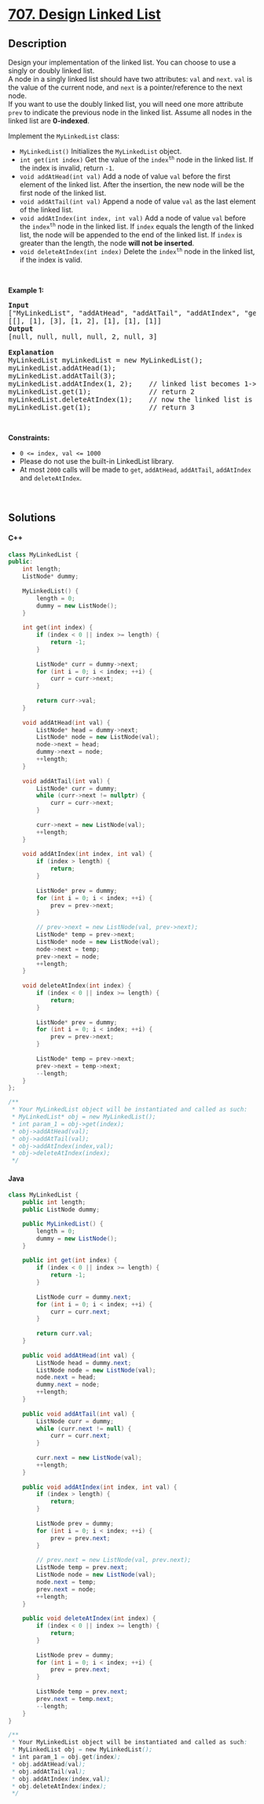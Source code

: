 # [707. Design Linked List](https://leetcode.com/problems/design-linked-list)

## Description

<p>Design your implementation of the linked list. You can choose to use a singly or doubly linked list.<br />
A node in a singly linked list should have two attributes: <code>val</code> and <code>next</code>. <code>val</code> is the value of the current node, and <code>next</code> is a pointer/reference to the next node.<br />
If you want to use the doubly linked list, you will need one more attribute <code>prev</code> to indicate the previous node in the linked list. Assume all nodes in the linked list are <strong>0-indexed</strong>.</p>

<p>Implement the <code>MyLinkedList</code> class:</p>

<ul>
    <li><code>MyLinkedList()</code> Initializes the <code>MyLinkedList</code> object.</li>
    <li><code>int get(int index)</code> Get the value of the <code>index<sup>th</sup></code> node in the linked list. If the index is invalid, return <code>-1</code>.</li>
    <li><code>void addAtHead(int val)</code> Add a node of value <code>val</code> before the first element of the linked list. After the insertion, the new node will be the first node of the linked list.</li>
    <li><code>void addAtTail(int val)</code> Append a node of value <code>val</code> as the last element of the linked list.</li>
    <li><code>void addAtIndex(int index, int val)</code> Add a node of value <code>val</code> before the <code>index<sup>th</sup></code> node in the linked list. If <code>index</code> equals the length of the linked list, the node will be appended to the end of the linked list. If <code>index</code> is greater than the length, the node <strong>will not be inserted</strong>.</li>
    <li><code>void deleteAtIndex(int index)</code> Delete the <code>index<sup>th</sup></code> node in the linked list, if the index is valid.</li>
</ul>

<p>&nbsp;</p>
<p><strong class="example">Example 1:</strong></p>

<pre>
<strong>Input</strong>
[&quot;MyLinkedList&quot;, &quot;addAtHead&quot;, &quot;addAtTail&quot;, &quot;addAtIndex&quot;, &quot;get&quot;, &quot;deleteAtIndex&quot;, &quot;get&quot;]
[[], [1], [3], [1, 2], [1], [1], [1]]
<strong>Output</strong>
[null, null, null, null, 2, null, 3]

<strong>Explanation</strong>
MyLinkedList myLinkedList = new MyLinkedList();
myLinkedList.addAtHead(1);
myLinkedList.addAtTail(3);
myLinkedList.addAtIndex(1, 2);    // linked list becomes 1-&gt;2-&gt;3
myLinkedList.get(1);              // return 2
myLinkedList.deleteAtIndex(1);    // now the linked list is 1-&gt;3
myLinkedList.get(1);              // return 3
</pre>

<p>&nbsp;</p>
<p><strong>Constraints:</strong></p>

<ul>
    <li><code>0 &lt;= index, val &lt;= 1000</code></li>
    <li>Please do not use the built-in LinkedList library.</li>
    <li>At most <code>2000</code> calls will be made to <code>get</code>, <code>addAtHead</code>, <code>addAtTail</code>, <code>addAtIndex</code> and <code>deleteAtIndex</code>.</li>
</ul>
<p>&nbsp;</p>

## Solutions

<!-- tabs:start -->

#### C++

```cpp
class MyLinkedList {
public:
    int length;
    ListNode* dummy;
    
    MyLinkedList() {
        length = 0;
        dummy = new ListNode();
    }
    
    int get(int index) {
        if (index < 0 || index >= length) {
            return -1;
        }
        
        ListNode* curr = dummy->next;
        for (int i = 0; i < index; ++i) {
            curr = curr->next;
        }
        
        return curr->val;
    }
    
    void addAtHead(int val) {
        ListNode* head = dummy->next;
        ListNode* node = new ListNode(val);
        node->next = head;
        dummy->next = node;
        ++length;
    }
    
    void addAtTail(int val) {
        ListNode* curr = dummy;
        while (curr->next != nullptr) {
            curr = curr->next;
        }
        
        curr->next = new ListNode(val);
        ++length;
    }
    
    void addAtIndex(int index, int val) {
        if (index > length) {
            return;
        }
        
        ListNode* prev = dummy;
        for (int i = 0; i < index; ++i) {
            prev = prev->next;
        }
        
        // prev->next = new ListNode(val, prev->next);
        ListNode* temp = prev->next;
        ListNode* node = new ListNode(val);
        node->next = temp;
        prev->next = node;
        ++length;
    }
    
    void deleteAtIndex(int index) {
        if (index < 0 || index >= length) {
            return;
        }
        
        ListNode* prev = dummy;
        for (int i = 0; i < index; ++i) {
            prev = prev->next;
        }
        
        ListNode* temp = prev->next;
        prev->next = temp->next;
        --length;
    }
};

/**
 * Your MyLinkedList object will be instantiated and called as such:
 * MyLinkedList* obj = new MyLinkedList();
 * int param_1 = obj->get(index);
 * obj->addAtHead(val);
 * obj->addAtTail(val);
 * obj->addAtIndex(index,val);
 * obj->deleteAtIndex(index);
 */
```

#### Java

```java
class MyLinkedList {
    public int length;
    public ListNode dummy;

    public MyLinkedList() {
        length = 0;
        dummy = new ListNode();
    }
    
    public int get(int index) {
        if (index < 0 || index >= length) {
            return -1;
        }
        
        ListNode curr = dummy.next;
        for (int i = 0; i < index; ++i) {
            curr = curr.next;
        }
        
        return curr.val;
    }
    
    public void addAtHead(int val) {
        ListNode head = dummy.next;
        ListNode node = new ListNode(val);
        node.next = head;
        dummy.next = node;
        ++length;
    }
    
    public void addAtTail(int val) {
        ListNode curr = dummy;
        while (curr.next != null) {
            curr = curr.next;
        }
        
        curr.next = new ListNode(val);
        ++length;
    }
    
    public void addAtIndex(int index, int val) {
        if (index > length) {
            return;
        }
        
        ListNode prev = dummy;
        for (int i = 0; i < index; ++i) {
            prev = prev.next;
        }
        
        // prev.next = new ListNode(val, prev.next);
        ListNode temp = prev.next;
        ListNode node = new ListNode(val);
        node.next = temp;
        prev.next = node;
        ++length;
    }
    
    public void deleteAtIndex(int index) {
        if (index < 0 || index >= length) {
            return;
        }
        
        ListNode prev = dummy;
        for (int i = 0; i < index; ++i) {
            prev = prev.next;
        }
        
        ListNode temp = prev.next;
        prev.next = temp.next;
        --length;
    }
}

/**
 * Your MyLinkedList object will be instantiated and called as such:
 * MyLinkedList obj = new MyLinkedList();
 * int param_1 = obj.get(index);
 * obj.addAtHead(val);
 * obj.addAtTail(val);
 * obj.addAtIndex(index,val);
 * obj.deleteAtIndex(index);
 */
```

<!-- tabs:end -->